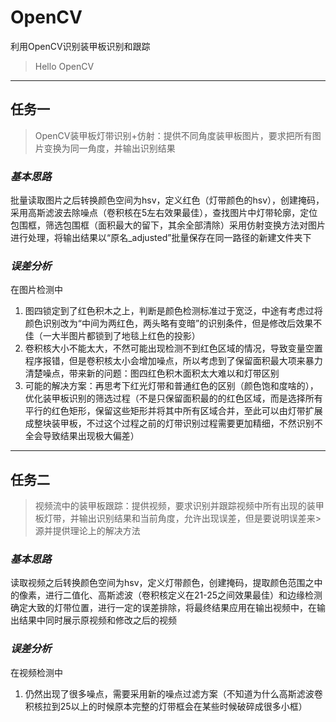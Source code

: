 # OpenCV
利用OpenCV识别装甲板识别和跟踪

>Hello OpenCV
  

---

## 任务一  
>OpenCV装甲板灯带识别+仿射：提供不同角度装甲板图片，要求把所有图片变换为同一角度，并输出识别结果

### *基本思路*
批量读取图片之后转换颜色空间为hsv，定义红色（灯带颜色的hsv），创建掩码，采用高斯滤波去除噪点（卷积核在5左右效果最佳），查找图片中灯带轮廓，定位包围框，筛选包围框（面积最大的留下，其余全部清除）采用仿射变换方法对图片进行处理，将输出结果以“原名_adjusted”批量保存在同一路径的新建文件夹下  

### *误差分析*
在图片检测中
1. 图四锁定到了红色积木之上，判断是颜色检测标准过于宽泛，中途有考虑过将颜色识别改为“中间为两红色，两头略有变暗”的识别条件，但是修改后效果不佳（一大半图片都锁到了地毯上红色的投影）
2. 卷积核大小不能太大，不然可能出现检测不到红色区域的情况，导致变量空置程序报错，但是卷积核太小会增加噪点，所以考虑到了保留面积最大项来暴力清楚噪点，带来新的问题：图四红色积木面积太大难以和灯带区别
3. 可能的解决方案：再思考下红光灯带和普通红色的区别（颜色饱和度啥的），优化装甲板识别的筛选过程（不是只保留面积最的的红色区域，而是选择所有平行的红色矩形，保留这些矩形并将其中所有区域合并，至此可以由灯带扩展成整块装甲板，不过这个过程之前的灯带识别过程需要更加精细，不然识别不全会导致结果出现极大偏差）

---

## 任务二 
>视频流中的装甲板跟踪：提供视频，要求识别并跟踪视频中所有出现的装甲板灯带，并输出识别结果和当前角度，允许出现误差，但是要说明误差来>源并提供理论上的解决方法  

### *基本思路*
读取视频之后转换颜色空间为hsv，定义灯带颜色，创建掩码，提取颜色范围之中的像素，进行二值化、高斯滤波（卷积核定义在21-25之间效果最佳）和边缘检测确定大致的灯带位置，进行一定的误差排除，将最终结果应用在输出视频中，在输出结果中同时展示原视频和修改之后的视频  

### *误差分析*
在视频检测中
1. 仍然出现了很多噪点，需要采用新的噪点过滤方案（不知道为什么高斯滤波卷积核拉到25以上的时候原本完整的灯带框会在某些时候破碎成很多小框）

